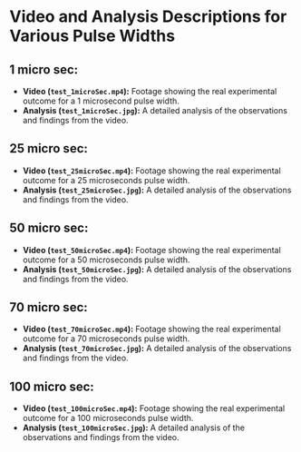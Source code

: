 # Video and Analysis Descriptions for Various Pulse Widths

## 1 micro sec:
- **Video (`test_1microSec.mp4`):** Footage showing the real experimental outcome for a 1 microsecond pulse width.
- **Analysis (`test_1microSec.jpg`):** A detailed analysis of the observations and findings from the video.

## 25 micro sec:
- **Video (`test_25microSec.mp4`):** Footage showing the real experimental outcome for a 25 microseconds pulse width.
- **Analysis (`test_25microSec.jpg`):** A detailed analysis of the observations and findings from the video.

## 50 micro sec:
- **Video (`test_50microSec.mp4`):** Footage showing the real experimental outcome for a 50 microseconds pulse width.
- **Analysis (`test_50microSec.jpg`):** A detailed analysis of the observations and findings from the video.

## 70 micro sec:
- **Video (`test_70microSec.mp4`):** Footage showing the real experimental outcome for a 70 microseconds pulse width.
- **Analysis (`test_70microSec.jpg`):** A detailed analysis of the observations and findings from the video.

## 100 micro sec:
- **Video (`test_100microSec.mp4`):** Footage showing the real experimental outcome for a 100 microseconds pulse width.
- **Analysis (`test_100microSec.jpg`):** A detailed analysis of the observations and findings from the video.

